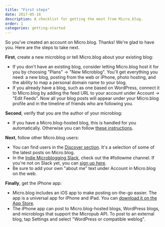 ```yaml
---
title: "First steps"
date: 2017-05-16
description: A checklist for getting the most from Micro.blog.
order: 1
categories: getting-started
---
```

So you've created an account on Micro.blog. Thanks! We're glad to have you. Here are the steps to take next.

**First**, create a new microblog or tell Micro.blog about your existing blog:

* If you don't have an existing blog, consider letting Micro.blog host it for you by choosing "Plans" → "New Microblog". You'll get everything you need: a new blog, posting from the web or iPhone, photo hosting, and the ability to map a personal domain name to your blog.
* If you already have a blog, such as one based on WordPress, connect it to Micro.blog by adding the feed URL to your account under Account → "Edit Feeds". Now all your blog posts will appear under your Micro.blog profile and in the timeline of friends who are following you.

**Second**, verify that you are the author of your microblog:

* If you have a Micro.blog-hosted blog, this is handled for you automatically. Otherwise you can follow [these instructions](/2017/web-site-verification/).

**Next**, follow other Micro.blog users:

* You can find users in the [Discover section](https://micro.blog/discover). It's a selection of some of the latest posts on Micro.blog.
* In the [Indie Microblogging Slack](https://microblogging.slack.com/), check out the #followme channel. If you're not on Slack yet, you can [sign up here](https://micro.blog/slack).
* Be sure to add your own "about me" text under Account in Micro.blog on the web.

**Finally**, get the iPhone app:

* Micro.blog includes an iOS app to make posting on-the-go easier. The app is a universal app for iPhone and iPad. You can [download it on the App Store](https://itunes.apple.com/us/app/micro-blog/id1253201335?ls=1&mt=8).
* The iPhone app can post to Micro.blog-hosted blogs, WordPress blogs, and microblogs that support the Micropub API. To post to an external blog, tap Settings and select "WordPress or compatible weblog".
